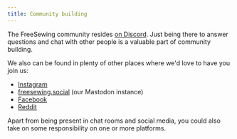 ```yaml
---
title: Community building
---
```


The FreeSewing community resides [on Discord](https://discord.freesewing.org/).
Just being there to answer questions and chat with other people is a valuable part of community building.

We also can be found in plenty of other places where we'd love to have you join us:

* [Instagram](https://instagram.com/freesewing_org)
* [freesewing.social](https://freesewing.social/@freesewing) (our Mastodon instance)
* [Facebook](https://www.facebook.com/groups/627769821272714/)
* [Reddit](https://www.reddit.com/r/freesewing)

Apart from being present in chat rooms and social media, you could also take on some responsibility on one or more platforms.
